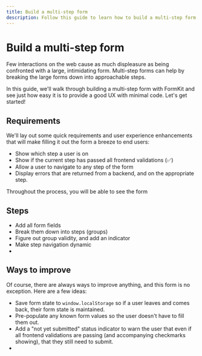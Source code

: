 ```yaml
---
title: Build a multi-step form
description: Follow this guide to learn how to build a multi-step form with FormKit.
---
```


# Build a multi-step form

Few interactions on the web cause as much displeasure as being confronted with a large, intimidating form. Multi-step forms can help by breaking the large forms down into approachable steps.

In this guide, we'll walk through building a multi-step form with FormKit and see just how easy it is to provide a good UX with minimal code. Let's get started!


## Requirements

We'll lay out some quick requirements and user experience enhancements that will make filling it out the form a breeze to end users:

- Show which step a user is on
- Show if the current step has passed all frontend validations (✅)
- Allow a user to navigate to any step of the form
- Display errors that are returned from a backend, and on the appropriate step.

Throughout the process, you will be able to see the form 

## Steps
- Add all form fields
- Break them down into steps (groups)
- Figure out group validity, and add an indicator
- Make step navigation dynamic
- 



## Ways to improve

Of course, there are always ways to improve anything, and this form is no exception. Here are a few ideas:

- Save form state to `window.localStorage` so if a user leaves and comes back, their form state is maintained.
- Pre-populate any known form values so the user doesn't have to fill them out.
- Add a "not yet submitted" status indicator to warn the user that even if all frontend validations are passing (and accompanying checkmarks showing), that they still need to submit.
- 

